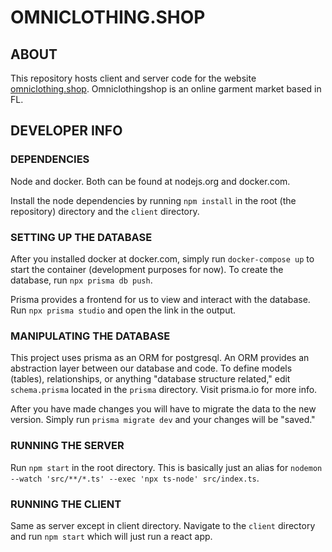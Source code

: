 # OMNICLOTHING.SHOP 

## ABOUT 
This repository hosts client and server code for the website [omniclothing.shop](https://omniclothing.shop). Omniclothingshop is an online garment market based in FL. 

## DEVELOPER INFO 

### DEPENDENCIES 
Node and docker. Both can be found at nodejs.org and docker.com.

Install the node dependencies by running `npm install` in the root (the repository) directory and the `client` directory. 

### SETTING UP THE DATABASE 
After you installed docker at docker.com, simply run `docker-compose up` to start the container (development purposes for now). To create the database, run `npx prisma db push`. 

Prisma provides a frontend for us to view and interact with the database. Run `npx prisma studio` and open the link in the output.

### MANIPULATING THE DATABASE 
This project uses prisma as an ORM for postgresql. An ORM provides an abstraction layer between our database and code. To define models (tables), relationships, or anything "database structure related," edit `schema.prisma` located in the `prisma` directory. Visit prisma.io for more info. 

After you have made changes you will have to migrate the data to the new version. Simply run `prisma migrate dev` and your changes will be "saved." 

### RUNNING THE SERVER
Run `npm start` in the root directory. This is basically just an alias for `nodemon --watch 'src/**/*.ts' --exec 'npx ts-node' src/index.ts`. 

### RUNNING THE CLIENT 
Same as server except in client directory. Navigate to the `client` directory and run `npm start` which will just run a react app.
